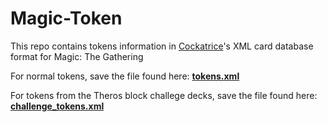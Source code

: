 Magic-Token
=================

This repo contains tokens information in [Cockatrice](http://github.com/cockatrice/cockatirce)'s XML card database format for Magic: The Gathering

For normal tokens, save the file found here: [**tokens.xml**](https://raw.githubusercontent.com/Cockatrice/Magic-Token/master/tokens.xml)

For tokens from the Theros block challege decks, save the file found here: [**challenge_tokens.xml**](https://raw.githubusercontent.com/Cockatrice/Magic-Token/master/challenge_tokens.xml)
